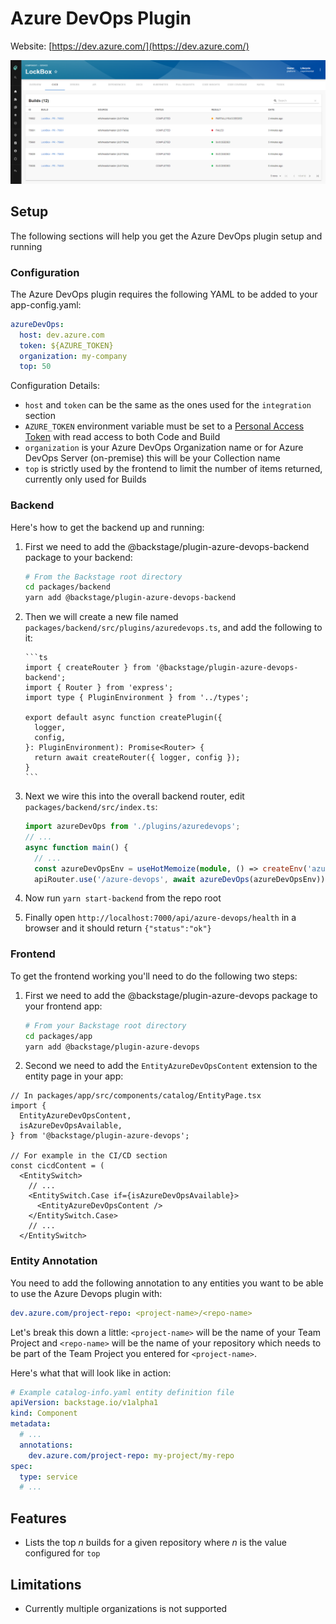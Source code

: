 # Azure DevOps Plugin

Website: [https://dev.azure.com/](https://dev.azure.com/)

![Azure DevOps Builds Example](./doc/azure-devops-builds.png)

## Setup

The following sections will help you get the Azure DevOps plugin setup and running

### Configuration

The Azure DevOps plugin requires the following YAML to be added to your app-config.yaml:

```yaml
azureDevOps:
  host: dev.azure.com
  token: ${AZURE_TOKEN}
  organization: my-company
  top: 50
```

Configuration Details:

- `host` and `token` can be the same as the ones used for the `integration` section
- `AZURE_TOKEN` environment variable must be set to a [Personal Access Token](https://docs.microsoft.com/en-us/azure/devops/organizations/accounts/use-personal-access-tokens-to-authenticate?view=azure-devops&tabs=preview-page) with read access to both Code and Build
- `organization` is your Azure DevOps Organization name or for Azure DevOps Server (on-premise) this will be your Collection name
- `top` is strictly used by the frontend to limit the number of items returned, currently only used for Builds

### Backend

Here's how to get the backend up and running:

1.  First we need to add the @backstage/plugin-azure-devops-backend package to your backend:

    ```sh
    # From the Backstage root directory
    cd packages/backend
    yarn add @backstage/plugin-azure-devops-backend
    ```

2.  Then we will create a new file named `packages/backend/src/plugins/azuredevops.ts`, and add the
    following to it:

        ```ts
        import { createRouter } from '@backstage/plugin-azure-devops-backend';
        import { Router } from 'express';
        import type { PluginEnvironment } from '../types';

        export default async function createPlugin({
          logger,
          config,
        }: PluginEnvironment): Promise<Router> {
          return await createRouter({ logger, config });
        }
        ```

3.  Next we wire this into the overall backend router, edit `packages/backend/src/index.ts`:

    ```ts
    import azureDevOps from './plugins/azuredevops';
    // ...
    async function main() {
      // ...
      const azureDevOpsEnv = useHotMemoize(module, () => createEnv('azure-devops'));
      apiRouter.use('/azure-devops', await azureDevOps(azureDevOpsEnv));
    ```

4.  Now run `yarn start-backend` from the repo root
5.  Finally open `http://localhost:7000/api/azure-devops/health` in a browser and it should return `{"status":"ok"}`

### Frontend

To get the frontend working you'll need to do the following two steps:

1. First we need to add the @backstage/plugin-azure-devops package to your frontend app:

   ```bash
   # From your Backstage root directory
   cd packages/app
   yarn add @backstage/plugin-azure-devops
   ```

2. Second we need to add the `EntityAzureDevOpsContent` extension to the entity page in your app:

```tsx
// In packages/app/src/components/catalog/EntityPage.tsx
import {
  EntityAzureDevOpsContent,
  isAzureDevOpsAvailable,
} from '@backstage/plugin-azure-devops';

// For example in the CI/CD section
const cicdContent = (
  <EntitySwitch>
    // ...
    <EntitySwitch.Case if={isAzureDevOpsAvailable}>
      <EntityAzureDevOpsContent />
    </EntitySwitch.Case>
    // ...
  </EntitySwitch>
```

### Entity Annotation

You need to add the following annotation to any entities you want to be able to use the Azure Devops plugin with:

```yaml
dev.azure.com/project-repo: <project-name>/<repo-name>
```

Let's break this down a little: `<project-name>` will be the name of your Team Project and `<repo-name>` will be the name of your repository which needs to be part of the Team Project you entered for `<project-name>`.

Here's what that will look like in action:

```yaml
# Example catalog-info.yaml entity definition file
apiVersion: backstage.io/v1alpha1
kind: Component
metadata:
  # ...
  annotations:
    dev.azure.com/project-repo: my-project/my-repo
spec:
  type: service
  # ...
```

## Features

- Lists the top _n_ builds for a given repository where _n_ is the value configured for `top`

## Limitations

- Currently multiple organizations is not supported
